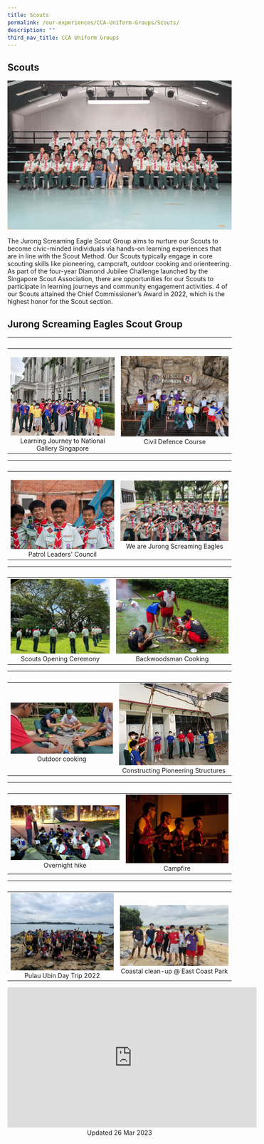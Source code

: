 ```yaml
---
title: Scouts
permalink: /our-experiences/CCA-Uniform-Groups/Scouts/
description: ""
third_nav_title: CCA Uniform Groups
---
```

## Scouts 

![](/images/JS-Scouts.jpg)

The Jurong Screaming Eagle Scout Group aims to nurture our Scouts to become civic-minded individuals via hands-on learning experiences that are in line with the Scout Method. Our Scouts typically engage in core scouting skills like pioneering, campcraft, outdoor cooking and orienteering. As part of the four-year Diamond Jubilee Challenge launched by the Singapore Scout Association, there are opportunities for our Scouts to participate in learning journeys and community engagement activities. 4 of our Scouts attained the Chief Commissioner’s Award in 2022, which is the highest honor for the Scout section.

## Jurong Screaming Eagles Scout Group

|   |   |  
|---|---|  
| ![](/images/JSC1-Learning%20Journey%20to%20National%20Gallery%20SG.jpg) <center>Learning Journey to National Gallery Singapore</center> | ![](/images/JSC2-Civil%20Defence%20Course.jpg)<center>Civil Defence Course</center> |

|   |   |  
|---|---|  
|  ![](/images/JSC3-Patrol%20Leaders%20Council.jpg) <center>Patrol Leaders' Council</center> |  ![](/images/JSC4-We%20are%20Jurong%20Screaming%20Eagles.jpg)<center>We are Jurong Screaming Eagles</center> |

|   |   |  
|---|---|  
| ![](/images/JSC5-Scouts%20opening%20ceremony.jpg)<center>Scouts Opening Ceremony</center> |![](/images/JSC6-Backwoodsman%20cooking.jpg)<center> Backwoodsman Cooking</center> |

|   |   |  
|---|---|  
| ![](/images/JSC7-Outdoor%20cooking.jpg) <center>Outdoor cooking</center> | ![](/images/JSC8-Constructing%20pioneering%20structures.jpg)<center>Constructing Pioneering Structures</center> |

|   |   |  
|---|---|  
| ![](/images/JCS9Overnight%20hike.jpg) <center>Overnight hike</center> |![](/images/JCS10-Campfire.jpg)<center>Campfire</center> |

|   |   |  
|---|---|  
| ![](/images/JCS11-Pulau%20Ubin%20Day%20Trip%202022.jpg)<center>Pulau Ubin Day Trip 2022</center> |  ![](/images/JCS12-Coastal%20clean-up%20@%20East%20Coast%20Park.jpg) <center>Coastal clean-up @ East Coast Park</center> |



<iframe width="560" height="315" src="https://www.youtube.com/embed/AnrSzI3gxaQ" title="YouTube video player" frameborder="0" allow="accelerometer; autoplay; clipboard-write; encrypted-media; gyroscope; picture-in-picture; web-share" allowfullscreen></iframe>

<center> Updated 26 Mar 2023 </center>